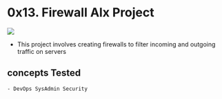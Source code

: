 # 0x13. Firewall Alx Project
![](https://s3.amazonaws.com/intranet-projects-files/holbertonschool-sysadmin_devops/284/V1HjQ1Y.png)

 - This project involves creating firewalls to filter incoming and outgoing traffic on servers

## concepts Tested
	- DevOps SysAdmin Security


